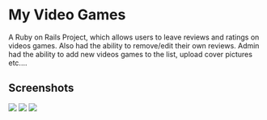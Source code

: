 # My Video Games

A Ruby on Rails Project, which allows users to leave reviews and ratings on videos games. Also had the ability to remove/edit their own reviews. Admin had the ability to add new videos games to the list, upload cover pictures etc....
## Screenshots

[![](https://i.imgur.com/Av5URjp.png)](https://i.imgur.com/Av5URjp.png)
[![](https://i.imgur.com/sgz55cy.png)](https://i.imgur.com/sgz55cy.png)
[![](https://i.imgur.com/QsK3mXw.png)](https://i.imgur.com/QsK3mXw.png)
